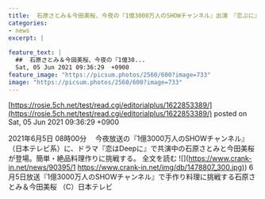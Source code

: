 ```yaml
---
title:  石原さとみ＆今田美桜、今夜の『1億3000万人のSHOWチャンネル』出演　『恋ぷに』女子会で手作り料理  
categories:
- news
excerpt: |
  
feature_text: |
  ##  石原さとみ＆今田美桜、今夜の『1億30...
  Sat, 05 Jun 2021 09:36:29  +0900
feature_image: "https://picsum.photos/2560/600?image=733"
image: "https://picsum.photos/2560/600?image=733"
---
```


[https://rosie.5ch.net/test/read.cgi/editorialplus/1622853389/](https://rosie.5ch.net/test/read.cgi/editorialplus/1622853389/)
posted on Sat, 05 Jun 2021 09:36:29  +0900

<!--more-->

2021年6月5日 08時00分 　今夜放送の『1億3000万人のSHOWチャンネル』（日本テレビ系）に、ドラマ『恋はDeepに』で共演中の石原さとみと今田美桜が登場。簡単・絶品料理作りに挑戦する。 全文を読む ![](https://www.crank-in.net/news/90395/1 [https://www.crank-in.net/img/db/1478807_300.jpg)](https://www.crank-in.net/img/db/1478807_300.jpg)) 6月5日放送『1億3000万人のSHOWチャンネル』で手作り料理に挑戦する石原さとみ＆今田美桜 （C）日本テレビ
